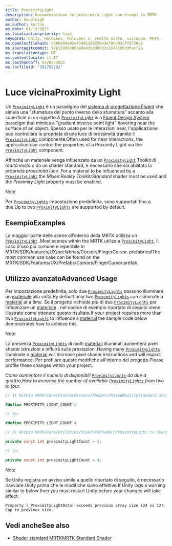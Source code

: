 ```yaml
---
title: ProximityLight
description: Documentazione su prossimità Light con esempi in MRTK
author: keveleigh
ms.author: kurtie
ms.date: 01/12/2021
ms.localizationpriority: high
keywords: Unity, HoloLens, HoloLens 2, realtà mista, sviluppo, MRTK,
ms.openlocfilehash: d0bb494a02e73481189250e4ef9cd93cff0720ca
ms.sourcegitcommit: 97815006c09be0a43b3d9b33c1674150cdfecf2b
ms.translationtype: MT
ms.contentlocale: it-IT
ms.lasthandoff: 03/03/2021
ms.locfileid: "101782262"
---
```

# <a name="proximity-light"></a><span data-ttu-id="13994-104">Luce vicina</span><span class="sxs-lookup"><span data-stu-id="13994-104">Proximity Light</span></span>

<span data-ttu-id="13994-105">Un [`ProximityLight`](xref:Microsoft.MixedReality.Toolkit.Utilities.ProximityLight) è un paradigma del [sistema di progettazione Fluent](https://www.microsoft.com/design/fluent/) che simula una "sfumatura del punto inverso della sfumatura" accanto alla superficie di un oggetto.</span><span class="sxs-lookup"><span data-stu-id="13994-105">A [`ProximityLight`](xref:Microsoft.MixedReality.Toolkit.Utilities.ProximityLight) is a [Fluent Design System](https://www.microsoft.com/design/fluent/) paradigm that mimics a "gradient inverse point light" hovering near the surface of an object.</span></span> <span data-ttu-id="13994-106">Spesso usato per le interazioni near, l'applicazione può controllare le proprietà di una luce di prossimità tramite il [`ProximityLight`](xref:Microsoft.MixedReality.Toolkit.Utilities.ProximityLight) componente.</span><span class="sxs-lookup"><span data-stu-id="13994-106">Often used for near interactions, the application can control the properties of a Proximity Light via the [`ProximityLight`](xref:Microsoft.MixedReality.Toolkit.Utilities.ProximityLight) component.</span></span>

<span data-ttu-id="13994-107">Affinché un materiale venga influenzato da un [`ProximityLight`](xref:Microsoft.MixedReality.Toolkit.Utilities.ProximityLight) Toolkit di *realtà mista o* da un shader standard, è necessario che sia abilitata la proprietà *prossimità luce* .</span><span class="sxs-lookup"><span data-stu-id="13994-107">For a material to be influenced by a [`ProximityLight`](xref:Microsoft.MixedReality.Toolkit.Utilities.ProximityLight) the *Mixed Reality Toolkit/Standard* shader must be used and the *Proximity Light* property must be enabled.</span></span>

> [!NOTE]
> <span data-ttu-id="13994-108">Per [`ProximityLights`](xref:Microsoft.MixedReality.Toolkit.Utilities.ProximityLight) impostazione predefinita, sono supportati fino a due.</span><span class="sxs-lookup"><span data-stu-id="13994-108">Up to two [`ProximityLights`](xref:Microsoft.MixedReality.Toolkit.Utilities.ProximityLight) are supported by default.</span></span>

## <a name="examples"></a><span data-ttu-id="13994-109">Esempio</span><span class="sxs-lookup"><span data-stu-id="13994-109">Examples</span></span>

<span data-ttu-id="13994-110">La maggior parte delle scene all'interno della MRTK utilizza un [`ProximityLight`](xref:Microsoft.MixedReality.Toolkit.Utilities.ProximityLight) .</span><span class="sxs-lookup"><span data-stu-id="13994-110">Most scenes within the MRTK utilize a [`ProximityLight`](xref:Microsoft.MixedReality.Toolkit.Utilities.ProximityLight).</span></span> <span data-ttu-id="13994-111">Il caso d'uso più comune è reperibile in MRTK/SDK/features/UX/prefabrics/Cursors/FingerCursor. prefabrical</span><span class="sxs-lookup"><span data-stu-id="13994-111">The most common use case can be found on the MRTK/SDK/Features/UX/Prefabs/Cursors/FingerCursor.prefab</span></span>

## <a name="advanced-usage"></a><span data-ttu-id="13994-112">Utilizzo avanzato</span><span class="sxs-lookup"><span data-stu-id="13994-112">Advanced Usage</span></span>

<span data-ttu-id="13994-113">Per impostazione predefinita, solo due [`ProximityLights`](xref:Microsoft.MixedReality.Toolkit.Utilities.ProximityLight) possono illuminare un [materiale](https://docs.unity3d.com/ScriptReference/Material.html) alla volta.</span><span class="sxs-lookup"><span data-stu-id="13994-113">By default only two [`ProximityLights`](xref:Microsoft.MixedReality.Toolkit.Utilities.ProximityLight) can illuminate a [material](https://docs.unity3d.com/ScriptReference/Material.html) at a time.</span></span> <span data-ttu-id="13994-114">Se il progetto richiede più di due [`ProximityLights`](xref:Microsoft.MixedReality.Toolkit.Utilities.ProximityLight) per influenzare un [materiale](https://docs.unity3d.com/ScriptReference/Material.html) , nel codice di esempio riportato di seguito viene illustrato come ottenere questo risultato.</span><span class="sxs-lookup"><span data-stu-id="13994-114">If your project requires more than two [`ProximityLights`](xref:Microsoft.MixedReality.Toolkit.Utilities.ProximityLight) to influence a [material](https://docs.unity3d.com/ScriptReference/Material.html) the sample code below demonstrates how to achieve this.</span></span>

> [!NOTE]
> <span data-ttu-id="13994-115">La presenza [`ProximityLights`](xref:Microsoft.MixedReality.Toolkit.Utilities.ProximityLight) di molti [materiali](https://docs.unity3d.com/ScriptReference/Material.html) illuminati aumenterà pixel shader istruzioni e influirà sulle prestazioni.</span><span class="sxs-lookup"><span data-stu-id="13994-115">Having many [`ProximityLights`](xref:Microsoft.MixedReality.Toolkit.Utilities.ProximityLight) illuminate a [material](https://docs.unity3d.com/ScriptReference/Material.html) will increase pixel shader instructions and will impact performance.</span></span> <span data-ttu-id="13994-116">Per profilare queste modifiche all'interno del progetto.</span><span class="sxs-lookup"><span data-stu-id="13994-116">Please profile these changes within your project.</span></span>

<span data-ttu-id="13994-117">*Come aumentare il numero di disponibili [`ProximityLights`](xref:Microsoft.MixedReality.Toolkit.Utilities.ProximityLight) da due a quattro.*</span><span class="sxs-lookup"><span data-stu-id="13994-117">*How to increase the number of available [`ProximityLights`](xref:Microsoft.MixedReality.Toolkit.Utilities.ProximityLight) from two to four.*</span></span>

```C#
// 1) Within MRTK/Core/StandardAssets/Shaders/MixedRealityStandard.shader change:

#define PROXIMITY_LIGHT_COUNT 2

// to:

#define PROXIMITY_LIGHT_COUNT 4

// 2) Within MRTK/Core/Utilities/StandardShader/ProximityLight.cs change:

private const int proximityLightCount = 2;

// to:

private const int proximityLightCount = 4;
```

> [!NOTE]
> <span data-ttu-id="13994-118">Se Unity registra un avviso simile a quello riportato di seguito, è necessario riavviare Unity prima che le modifiche siano effettive.</span><span class="sxs-lookup"><span data-stu-id="13994-118">If Unity logs a warning similar to below then you must restart Unity before your changes will take effect.</span></span>
>
>`Property (_ProximityLightData) exceeds previous array size (24 vs 12). Cap to previous size.`

## <a name="see-also"></a><span data-ttu-id="13994-119">Vedi anche</span><span class="sxs-lookup"><span data-stu-id="13994-119">See also</span></span>

* [<span data-ttu-id="13994-120">Shader standard MRTK</span><span class="sxs-lookup"><span data-stu-id="13994-120">MRTK Standard Shader</span></span>](MRTKStandardShader.md)
